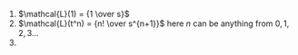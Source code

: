 1. $\mathcal{L}(1) = {1 \over s}$
2. $\mathcal{L}(t^n) = {n! \over s^{n+1}}$ here $n$ can be anything from $0,1,2,3...$
3. 